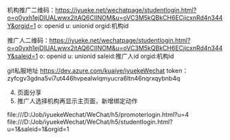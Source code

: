 机构推广二维码：https://iyueke.net/wechatpage/studentlogin.html?o=o0yxh1ejDlUALwwx2itAQ6CIINOM&u=oVC3M5kQBkCH6ECjicxnRd4n344Y&orgid=1
o: openid u: unionid orgid:机构id

推广人二维码：https://iyueke.net/wechatpage/studentlogin.html?o=o0yxh1ejDlUALwwx2itAQ6CIINOM&u=oVC3M5kQBkCH6ECjicxnRd4n344Y&saleid=1
o: openid u: unionid saleid:推广人id orgid:机构id

git私服地址
https://dev.azure.com/kuaiye/iyuekeWechat
token：zyfcgv3gdna5vi7ut446hvpealwlqmyucra6ltn46nqrxqybnb4q

4. 页面分享
6. 推广人选择机构再显示主页面，新增绑定动作

file:///D:/Job/iyuekeWechat/WeChat/h5/promoterlogin.html?u=4
file:///D:/Job/iyuekeWechat/WeChat/h5/studentlogin.html?u=1&saleid=1&orgid=1